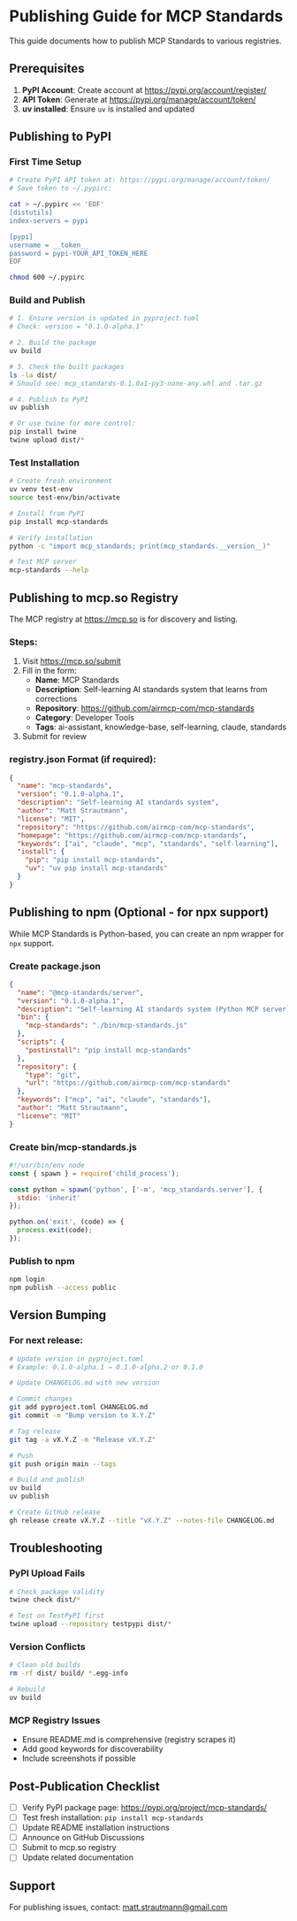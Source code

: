 # Publishing Guide for MCP Standards

This guide documents how to publish MCP Standards to various registries.

## Prerequisites

1. **PyPI Account**: Create account at https://pypi.org/account/register/
2. **API Token**: Generate at https://pypi.org/manage/account/token/
3. **uv installed**: Ensure `uv` is installed and updated

## Publishing to PyPI

### First Time Setup

```bash
# Create PyPI API token at: https://pypi.org/manage/account/token/
# Save token to ~/.pypirc:

cat > ~/.pypirc << 'EOF'
[distutils]
index-servers = pypi

[pypi]
username = __token__
password = pypi-YOUR_API_TOKEN_HERE
EOF

chmod 600 ~/.pypirc
```

### Build and Publish

```bash
# 1. Ensure version is updated in pyproject.toml
# Check: version = "0.1.0-alpha.1"

# 2. Build the package
uv build

# 3. Check the built packages
ls -la dist/
# Should see: mcp_standards-0.1.0a1-py3-none-any.whl and .tar.gz

# 4. Publish to PyPI
uv publish

# Or use twine for more control:
pip install twine
twine upload dist/*
```

### Test Installation

```bash
# Create fresh environment
uv venv test-env
source test-env/bin/activate

# Install from PyPI
pip install mcp-standards

# Verify installation
python -c "import mcp_standards; print(mcp_standards.__version__)"

# Test MCP server
mcp-standards --help
```

## Publishing to mcp.so Registry

The MCP registry at https://mcp.so is for discovery and listing.

### Steps:

1. Visit https://mcp.so/submit
2. Fill in the form:
   - **Name**: MCP Standards
   - **Description**: Self-learning AI standards system that learns from corrections
   - **Repository**: https://github.com/airmcp-com/mcp-standards
   - **Category**: Developer Tools
   - **Tags**: ai-assistant, knowledge-base, self-learning, claude, standards
3. Submit for review

### registry.json Format (if required):

```json
{
  "name": "mcp-standards",
  "version": "0.1.0-alpha.1",
  "description": "Self-learning AI standards system",
  "author": "Matt Strautmann",
  "license": "MIT",
  "repository": "https://github.com/airmcp-com/mcp-standards",
  "homepage": "https://github.com/airmcp-com/mcp-standards",
  "keywords": ["ai", "claude", "mcp", "standards", "self-learning"],
  "install": {
    "pip": "pip install mcp-standards",
    "uv": "uv pip install mcp-standards"
  }
}
```

## Publishing to npm (Optional - for npx support)

While MCP Standards is Python-based, you can create an npm wrapper for `npx` support.

### Create package.json

```json
{
  "name": "@mcp-standards/server",
  "version": "0.1.0-alpha.1",
  "description": "Self-learning AI standards system (Python MCP server)",
  "bin": {
    "mcp-standards": "./bin/mcp-standards.js"
  },
  "scripts": {
    "postinstall": "pip install mcp-standards"
  },
  "repository": {
    "type": "git",
    "url": "https://github.com/airmcp-com/mcp-standards"
  },
  "keywords": ["mcp", "ai", "claude", "standards"],
  "author": "Matt Strautmann",
  "license": "MIT"
}
```

### Create bin/mcp-standards.js

```javascript
#!/usr/bin/env node
const { spawn } = require('child_process');

const python = spawn('python', ['-m', 'mcp_standards.server'], {
  stdio: 'inherit'
});

python.on('exit', (code) => {
  process.exit(code);
});
```

### Publish to npm

```bash
npm login
npm publish --access public
```

## Version Bumping

### For next release:

```bash
# Update version in pyproject.toml
# Example: 0.1.0-alpha.1 → 0.1.0-alpha.2 or 0.1.0

# Update CHANGELOG.md with new version

# Commit changes
git add pyproject.toml CHANGELOG.md
git commit -m "Bump version to X.Y.Z"

# Tag release
git tag -a vX.Y.Z -m "Release vX.Y.Z"

# Push
git push origin main --tags

# Build and publish
uv build
uv publish

# Create GitHub release
gh release create vX.Y.Z --title "vX.Y.Z" --notes-file CHANGELOG.md
```

## Troubleshooting

### PyPI Upload Fails

```bash
# Check package validity
twine check dist/*

# Test on TestPyPI first
twine upload --repository testpypi dist/*
```

### Version Conflicts

```bash
# Clean old builds
rm -rf dist/ build/ *.egg-info

# Rebuild
uv build
```

### MCP Registry Issues

- Ensure README.md is comprehensive (registry scrapes it)
- Add good keywords for discoverability
- Include screenshots if possible

## Post-Publication Checklist

- [ ] Verify PyPI package page: https://pypi.org/project/mcp-standards/
- [ ] Test fresh installation: `pip install mcp-standards`
- [ ] Update README installation instructions
- [ ] Announce on GitHub Discussions
- [ ] Submit to mcp.so registry
- [ ] Update related documentation

## Support

For publishing issues, contact: matt.strautmann@gmail.com
